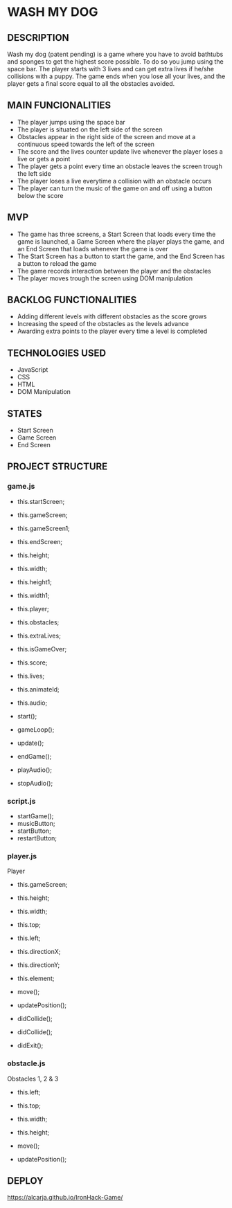 # WASH MY DOG


## DESCRIPTION

Wash my dog (patent pending) is a game where you have to avoid bathtubs and sponges to get the highest score possible. To do so you jump using the space bar. The player starts with 3 lives and can get extra lives if he/she collisions with a puppy. The game ends when you lose all your lives, and the player gets a final score equal to all the obstacles avoided.

## MAIN FUNCIONALITIES

* The player jumps using the space bar
* The player is situated on the left side of the screen
* Obstacles appear in the right side of the screen and move at a continuous speed towards the left of the screen
* The score and the lives counter update live whenever the player loses a live or gets a point
* The player gets a point every time an obstacle leaves the screen trough the left side
* The player loses a live everytime a collision with an obstacle occurs
* The player can turn the music of the game on and off using a button below the score

## MVP

* The game has three screens, a Start Screen that loads every time the game is launched, a Game Screen where the player plays the game, and an End Screen that loads whenever the game is over
* The Start Screen has a button to start the game, and the End Screen has a button to reload the game
* The game records interaction between the player and the obstacles
* The player moves trough the screen using DOM manipulation

## BACKLOG FUNCTIONALITIES

* Adding different levels with different obstacles as the score grows
* Increasing the speed of the obstacles as the levels advance
* Awarding extra points to the player every time a level is completed

## TECHNOLOGIES USED

* JavaScript
* CSS
* HTML
* DOM Manipulation

## STATES

* Start Screen
* Game Screen
* End Screen

## PROJECT STRUCTURE

### game.js

* this.startScreen;
* this.gameScreen;
* this.gameScreen1;
* this.endScreen;
* this.height;
* this.width;
* this.height1;
* this.width1;
* this.player;
* this.obstacles;
* this.extraLives;
* this.isGameOver;
* this.score;
* this.lives;
* this.animateId;
* this.audio;

* start();
* gameLoop();
* update();
* endGame();
* playAudio();
* stopAudio();

### script.js

* startGame();
* musicButton;
* startButton;
* restartButton;

### player.js

Player
* this.gameScreen;
* this.height;
* this.width;
* this.top;
* this.left;
* this.directionX;
* this.directionY;
* this.element;

* move();
* updatePosition();
* didCollide();
* didCollide();
* didExit();

### obstacle.js

Obstacles 1, 2 & 3
* this.left;
* this.top;
* this.width;
* this.height;

* move();
* updatePosition();

## DEPLOY

https://alcarja.github.io/IronHack-Game/


